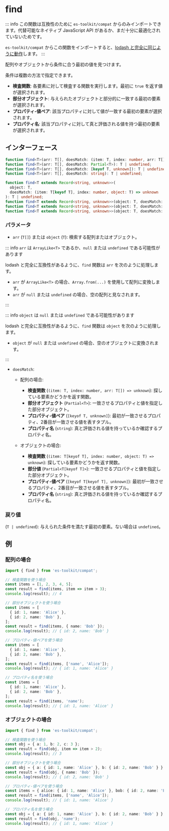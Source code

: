 # find

::: info
この関数は互換性のために `es-toolkit/compat` からのみインポートできます。代替可能なネイティブ JavaScript API があるか、まだ十分に最適化されていないためです。

`es-toolkit/compat` からこの関数をインポートすると、[lodash と完全に同じように動作](../../../compatibility.md)します。
:::

配列やオブジェクトから条件に合う最初の値を見つけます。

条件は複数の方法で指定できます。

- **検査関数**: 各要素に対して検査する関数を実行します。最初に `true` を返す値が選択されます。
- **部分オブジェクト**: 与えられたオブジェクトと部分的に一致する最初の要素が選択されます。
- **プロパティ-値ペア**: 該当プロパティに対して値が一致する最初の要素が選択されます。
- **プロパティ名**: 該当プロパティに対して真と評価される値を持つ最初の要素が選択されます。

## インターフェース

```typescript
function find<T>(arr: T[], doesMatch: (item: T, index: number, arr: T[]) => unknown): T | undefined;
function find<T>(arr: T[], doesMatch: Partial<T>): T | undefined;
function find<T>(arr: T[], doesMatch: [keyof T, unknown]): T | undefined;
function find<T>(arr: T[], doesMatch: string): T | undefined;

function find<T extends Record<string, unknown>>(
  object: T,
  doesMatch: (item: T[keyof T], index: number, object: T) => unknown
): T | undefined;
function find<T extends Record<string, unknown>>(object: T, doesMatch: Partial<T[keyof T]>): T | undefined;
function find<T extends Record<string, unknown>>(object: T, doesMatch: [keyof T[keyof T], unknown]): T | undefined;
function find<T extends Record<string, unknown>>(object: T, doesMatch: string): T | undefined;
```

### パラメータ

- `arr` (`T[]`) または `object` (`T`): 検索する配列またはオブジェクト。

::: info `arr` は `ArrayLike<T>` であるか、`null` または `undefined` である可能性があります

lodash と完全に互換性があるように、`find` 関数は `arr` を次のように処理します。

- `arr` が `ArrayLike<T>` の場合、`Array.from(...)` を使用して配列に変換します。
- `arr` が `null` または `undefined` の場合、空の配列と見なされます。

:::

::: info `object` は `null` または `undefined` である可能性があります

lodash と完全に互換性があるように、`find` 関数は `object` を次のように処理します。

- `object` が `null` または `undefined` の場合、空のオブジェクトに変換されます。

:::

- `doesMatch`:

  - 配列の場合:

    - **検査関数** (`(item: T, index: number, arr: T[]) => unknown`): 探している要素かどうかを返す関数。
    - **部分オブジェクト** (`Partial<T>`): 一致させるプロパティと値を指定した部分オブジェクト。
    - **プロパティ-値ペア** (`[keyof T, unknown]`): 最初が一致させるプロパティ、2番目が一致させる値を表すタプル。
    - **プロパティ名** (`string`): 真と評価される値を持っているか確認するプロパティ名。

  - オブジェクトの場合:
    - **検査関数** (`(item: T[keyof T], index: number, object: T) => unknown`): 探している要素かどうかを返す関数。
    - **部分値** (`Partial<T[keyof T]>`): 一致させるプロパティと値を指定した部分オブジェクト。
    - **プロパティ-値ペア** (`[keyof T[keyof T], unknown]`): 最初が一致させるプロパティ、2番目が一致させる値を表すタプル。
    - **プロパティ名** (`string`): 真と評価される値を持っているか確認するプロパティ名。

### 戻り値

(`T | undefined`): 与えられた条件を満たす最初の要素。ない場合は `undefined`。

## 例

### 配列の場合

```typescript
import { find } from 'es-toolkit/compat';

// 検査関数を使う場合
const items = [1, 2, 3, 4, 5];
const result = find(items, item => item > 3);
console.log(result); // 4

// 部分オブジェクトを使う場合
const items = [
  { id: 1, name: 'Alice' },
  { id: 2, name: 'Bob' },
];
const result = find(items, { name: 'Bob' });
console.log(result); // { id: 2, name: 'Bob' }

// プロパティ-値ペアを使う場合
const items = [
  { id: 1, name: 'Alice' },
  { id: 2, name: 'Bob' },
];
const result = find(items, ['name', 'Alice']);
console.log(result); // { id: 1, name: 'Alice' }

// プロパティ名を使う場合
const items = [
  { id: 1, name: 'Alice' },
  { id: 2, name: 'Bob' },
];
const result = find(items, 'name');
console.log(result); // { id: 1, name: 'Alice' }
```

### オブジェクトの場合

```typescript
import { find } from 'es-toolkit/compat';

// 検査関数を使う場合
const obj = { a: 1, b: 2, c: 3 };
const result = find(obj, item => item > 2);
console.log(result); // 3

// 部分オブジェクトを使う場合
const obj = { a: { id: 1, name: 'Alice' }, b: { id: 2, name: 'Bob' } };
const result = find(obj, { name: 'Bob' });
console.log(result); // { id: 2, name: 'Bob' }

// プロパティ-値ペアを使う場合
const items = { alice: { id: 1, name: 'Alice' }, bob: { id: 2, name: 'Bob' } };
const result = find(items, ['name', 'Alice']);
console.log(result); // { id: 1, name: 'Alice' }

// プロパティ名を使う場合
const obj = { a: { id: 1, name: 'Alice' }, b: { id: 2, name: 'Bob' } };
const result = find(obj, 'name');
console.log(result); // { id: 1, name: 'Alice' }
```
